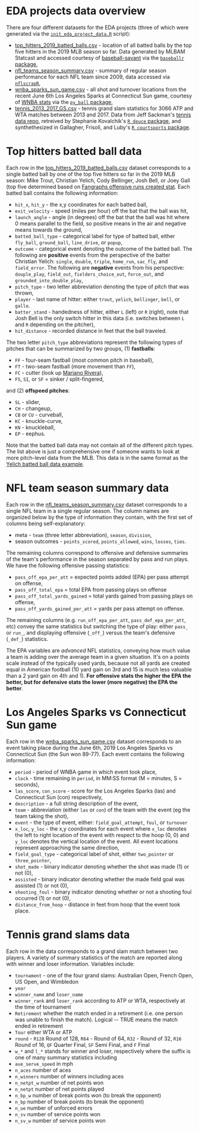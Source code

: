# EDA projects data overview

There are four different datasets for the EDA projects (three of which were generated via the [`init_eda_project_data.R`](https://github.com/ryurko/CMSACamp/blob/master/R/init_eda_project_data.R)
script):

* [top_hitters_2019_batted_balls.csv](https://raw.githubusercontent.com/ryurko/CMSACamp/master/data/eda_projects/top_hitters_2019_batted_balls.csv) - location of all batted balls by the top five hitters in the 2019 MLB season so far. Data generated by MLBAM Statcast and accessed courtesy of [baseball-savant](https://baseballsavant.mlb.com/) via the [`baseballr` package](http://billpetti.github.io/baseballr/),
* [nfl_teams_season_summary.csv](https://raw.githubusercontent.com/ryurko/CMSACamp/master/data/eda_projects/nfl_teams_season_summary.csv) - summary of regular season performance for each NFL team since 2009, data accessed via [`nflscrapR`](https://github.com/maksimhorowitz/nflscrapR),
* [wnba_sparks_sun_game.csv](https://raw.githubusercontent.com/ryurko/CMSACamp/master/data/eda_projects/wnba_sparks_sun_game.csv) - all shot and turnover locations from the recent June 6th Los Angeles Sparks at Connecticut Sun game, courtesy of [WNBA stats](https://stats.wnba.com/) via the [`py_ball` package](https://github.com/basketballrelativity/py_ball),
* [tennis_2013_2017_GS.csv](https://raw.githubusercontent.com/ryurko/CMSACamp/master/data/eda_projects/tennis_2013_2017_GS.csv) - tennis grand slam statistics for 3066 ATP and WTA matches between 2013 and 2017.  Data from Jeff Sackman's [tennis data repo](https://github.com/JeffSackmann), retreived by Stephanie Kovalchik's [`R deuce` package](https://github.com/skoval/deuce/blob/master/DESCRIPTION), and synthethesized in Gallagher, Frisoli, and Luby's [`R courtsports` package](https://github.com/shannong19/courtsports).

# Top hitters batted ball data

Each row in the [top_hitters_2019_batted_balls.csv](https://raw.githubusercontent.com/ryurko/CMSACamp/master/data/eda_projects/top_hitters_2019_batted_balls.csv) dataset corresponds to a 
single batted ball by one of the top five hitters so far in the 2019 MLB season: Mike Trout, Christian Yelich, Cody Bellinger, Josh Bell, or Joey Gall (top five determined based on [Fangraphs offensive runs created stat](https://www.fangraphs.com/leaders.aspx?pos=all&stats=bat&lg=all&qual=y&type=8&season=2019&month=0&season1=2019&ind=0&team=0&rost=0&age=0&filter=&players=0&startdate=2019-01-01&enddate=2019-12-31&sort=19,d). Each batted ball
contains the following information:

* `hit_x`, `hit_y` - the x,y coordinates for each batted ball,
* `exit_velocity` - speed (miles per hour) off the bat that the ball was hit,
* `launch_angle` - angle (in degrees) off the bat that the ball was hit where 0 means parallel to the field, so positive means in the air and negative means towards the ground,
* `batted_ball_type` - categorical label for type of batted ball, either `fly_ball`, `ground_ball`, `line_drive`, or `popup`,
* `outcome` - categorical event denoting the outcome of the batted ball. The following are __positive__ events from the perspective of the batter Christian Yelich: `single`, `double`, `triple`, `home_run`, `sac_fly`, and `field_error`. The following are __negative__ events from his perspective: `douple_play`, `field_out`, `fielders_choice_out`, `force_out`, and `grounded_into_double_play`,
* `pitch_type` - two letter abbreviation denoting the type of pitch that was thrown,
* `player` - last name of hitter: either `trout`, `yelich`, `bellinger`, `bell`, or `gallo`.
* `batter_stand` - handedness of hitter, either `L` (left) or `R` (right), note that Josh Bell is the only switch hitter in this data (i.e. switches between `L` and `R` depending on the pitcher),
* `hit_distance` - recorded distance in feet that the ball traveled.

The two letter `pitch_type` abbreviations represent the following types of pitches
that can be summarized by two groups, (1) __fastballs__:

* `FF` - four-seam fastball (most common pitch in baseball),
* `FT` - two-seam fastball (more movement than `FF`),
* `FC` - cutter (look up [Mariano Rivera](https://bleacherreport.com/articles/1737396-visual-breakdown-of-the-rise-dominance-of-mariano-riveras-cutter)),
* `FS`, `SI`, or `SF` = sinker / split-fingered,

and (2) __offspeed pitches__:

* `SL` - slider,
* `CH` - changeup,
* `CB` or `CU` - curveball,
* `KC` - knuckle-curve,
* `KN` - knuckleball,
* `EP` - eephus.

Note that the batted ball data may not contain all of the different pitch
types. The list above is just a comprehensive one if someone wants to look at more
pitch-level data from the MLB. This data is in the same format as the [Yelich batted ball data example](https://raw.githubusercontent.com/ryurko/CMSACamp/master/data/xy_examples/yelich_2018_batted_balls.csv).

# NFL team season summary data

Each row in the [nfl_teams_season_summary.csv](https://raw.githubusercontent.com/ryurko/CMSACamp/master/data/eda_projects/nfl_teams_season_summary.csv) dataset corresponds to a single NFL team in a single
regular season. The column names are organized below by the type of information they contain, with
the first set of columns being self-explanatory:

* meta - `team` (three letter abbreviation), `season`, `division`,
* season outcomes - `points_scored`, `points_allowed`, `wins`, `losses`, `ties`.

The remaining columns correspond to offensive and defensive summaries of the team's
performance in the season separated by pass and run plays. We have the following
offensive passing statistics:

* `pass_off_epa_per_att` = expected points added (EPA) per pass attempt on offense,
* `pass_off_total_epa` = total EPA from passing plays on offense
* `pass_off_total_yards_gained` = total yards gained from passing plays on offense,
* `pass_off_yards_gained_per_att` = yards per pass attempt on offense.

The remaining columns (e.g. `run_off_epa_per_att`, `pass_def_epa_per_att`, etc) convey
the same statistics but switching the type of play: either `pass_` or `run_`, and
displaying offensive (`_off_`) versus the team's defensive (`_def_`) statistics.

The EPA variables are _advanced_ NFL statistics, conveying how much value a team is
adding over the average team in a given situation. It's on a points scale instead
of the typically used yards, because not all yards are created equal in American football
(10 yard gain on 3rd and 15 is much less valuable than a 2 yard gain on 4th and 1).
__For offensive stats the higher the EPA the better, but for defensive stats the
lower (more negative) the EPA the better__. 

# Los Angeles Sparks vs Connecticut Sun game

Each row in the [wnba_sparks_sun_game.csv](https://raw.githubusercontent.com/ryurko/CMSACamp/master/data/eda_projects/wnba_sparks_sun_game.csv) dataset corresponds to an event taking
place during the June 6th, 2019 Los Angeles Sparks vs Connecticut Sun (the Sun won 89-77). 
Each event contains the following information:

* `period` - period of WNBA game in which event took place, 
* `clock` - time remaining in `period`, in MM:SS format (M = minutes, S = seconds),
* `las_score`, `con_score` - score for the Los Angeles Sparks (las) and Connecticut Sun (con) respectively,
* `description` - a full string description of the event,
* `team` - abbreviation (either `las` or `con`) of the team with the event (eg the team taking the shot),
* `event` - the type of event, either: `field_goal_attempt`, `foul`, or `turnover`
* `x_loc`, `y_loc` - the x,y coordinates for each event where `x_loc` denotes
the left to right location of the event with respect to the hoop (0, 0) and `y_loc` denotes
the vertical location of the event. All event locations represent approaching the
same direction,
* `field_goal_type` - categorical label of shot, either `two_pointer` or `three_pointer`,
* `shot_made` - binary indicator denoting whether the shot was made (1) or not (0),
* `assisted` - binary indicator denoting whether the made field goal was assisted (1) or not (0),
* `shooting_foul` - binary indicator denoting whether or not a shooting foul occurred (1) or not (0),
* `distance_from_hoop` - distance in feet from hoop that the event took place.

# Tennis grand slams data

Each row in the data corresponds to a grand slam match between two players.  A variety of summary statistics of the match are reported along with winner and loser information.  Variables include:

* `tournament` - one of the four grand slams: Australian Open, French Open, US Open, and Wimbledon
* `year`
* `winner_name` and `loser_name`
* `winner_rank` and `loser_rank` according to ATP or WTA, respectively at the time of tournament
* `Retirement`   whether the match ended in a retirement (i.e. one person was unable to finish the match).  Logical -- TRUE means the match ended in retirement
* `Tour` either WTA or ATP
* `round` - `R128` Round of 128, `R64` - Round of 64, `R32` - Round of 32, `R16` Round of 16, `QF` Quarter Final, `SF` Semi Final, and `F` Final     
* `w_*` and `l_*` stands for winner and loser, respectively where the suffix is one of many summary statistics including
* `ave_serve_speed`    in mph
* `n_aces` number of aces
* `n_winners` number of winners including aces
* `n_netpt_w` number of net points won
* `n_netpt` number of net points played
* `n_bp_w` number of break points won (to break the opponent)
* `n_bp` number of break points (to break the opponent)
* `n_ue` number of unforced errors
* `n_sv` number of service points won
* `n_sv_w` number of service points won
